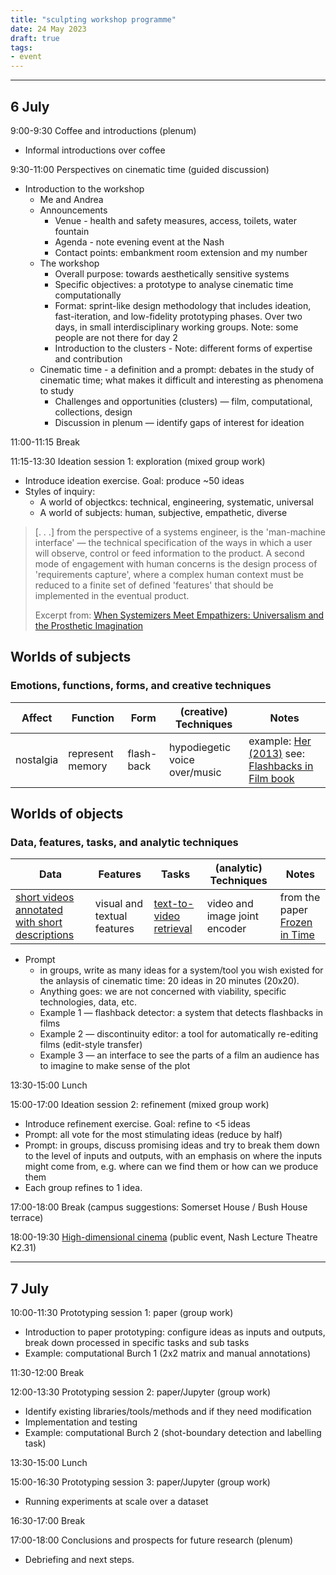 ```yaml
---
title: "sculpting workshop programme"
date: 24 May 2023
draft: true
tags:
- event
---
```

---

## 6 July

9:00-9:30 Coffee and introductions (plenum)
- Informal introductions over coffee

9:30-11:00 Perspectives on cinematic time (guided discussion)
- Introduction to the workshop
	- Me and Andrea
	- Announcements
		- Venue - health and safety measures, access, toilets, water fountain
		- Agenda - note evening event at the Nash
		- Contact points: embankment room extension and my number
	- The workshop
		- Overall purpose: towards aesthetically sensitive systems
		- Specific objectives: a prototype to analyse cinematic time computationally
		- Format: sprint-like design methodology that includes ideation, fast-iteration, and low-fidelity prototyping phases. Over two days, in small interdisciplinary working groups. Note: some people are not there for day 2
		- Introduction to the clusters - Note: different forms of expertise and contribution
	- Cinematic time - a definition and a prompt: debates in the study of cinematic time; what makes it difficult and interesting as phenomena to study
		- Challenges and opportunities (clusters) ― film, computational, collections, design
		- Discussion in plenum ― identify gaps of interest for ideation

11:00-11:15 Break

11:15-13:30 Ideation session 1: exploration (mixed group work)
- Introduce ideation exercise. Goal: produce ~50 ideas
- Styles of inquiry:
	- A world of objectkcs: technical,  engineering,  systematic, universal
	- A world of subjects: human, subjective, empathetic, diverse

> [. . .] from  the  perspective  of  a  systems  engineer,  is  the  'man-machine  interface'  ―  the  technical  specification  of  the  ways  in  which  a  user  will  observe,  control  or  feed  information  to  the  product.  A  second  mode  of  engagement  with  human  concerns  is  the  design  process  of  'requirements  capture',  where  a  complex  human  context  must  be  reduced  to  a  finite  set  of  defined  'features' that  should  be  implemented  in  the  eventual  product.
> 
> Excerpt from: [When Systemizers Meet Empathizers: Universalism and the Prosthetic Imagination](https://doi.org/10.1179/030801810X12772143410485)


## Worlds of subjects
### Emotions, functions, forms, and creative techniques

| Affect | Function | Form | (creative) Techniques | Notes |
|--------------|-----------|------------|------------|------------|
| nostalgia | represent memory | flash-back | hypodiegetic voice over/music | example: [Her (2013)](https://youtu.be/Ewq5tStHmdk) see: [Flashbacks in Film book](https://www.routledge.com/Flashbacks-in-Film-Memory--History/Turim/p/book/9781138974371)|


## Worlds of objects
### Data, features, tasks, and analytic techniques

| Data | Features | Tasks | (analytic) Techniques | Notes |
|--------------|-----------|------------|------------|------------|
| [short videos annotated with short descriptions](https://m-bain.github.io/webvid-dataset/) | visual and textual features | [text-to-video retrieval](https://meru.robots.ox.ac.uk/frozen-in-time/) | video and image joint encoder | from the paper [Frozen in Time](https://arxiv.org/abs/2104.00650) |

- Prompt 
	- in groups, write as many ideas for a system/tool you wish existed for the anlaysis of cinematic time: 20 ideas in 20 minutes (20x20).
	- Anything goes: we are not concerned with viability, specific technologies, data, etc.
	- Example 1 ― flashback detector: a system that detects flashbacks in films
	- Example 2 ― discontinuity editor: a tool for automatically re-editing films (edit-style transfer)
	- Example 3 ― an interface to see the parts of a film an audience has to imagine to make sense of the plot

13:30-15:00 Lunch

15:00-17:00 Ideation session 2: refinement (mixed group work)
- Introduce refinement exercise. Goal: refine to <5 ideas
- Prompt: all vote for the most stimulating ideas (reduce by half)
- Prompt: in groups, discuss promising ideas and try to break them down to the level of inputs and outputs, with an emphasis on where the inputs might come from, e.g. where can we find them or how can we produce them
- Each group refines to 1 idea.

17:00-18:00 Break (campus suggestions: Somerset House / Bush House terrace)

18:00-19:30 [High-dimensional cinema](https://kingsdh.net/2023/06/05/high-dimensional-cinema-6-july-2023/) (public event, Nash Lecture Theatre K2.31)

---

## 7 July

10:00-11:30 Prototyping session 1: paper (group work)
- Introduction to paper prototyping: configure ideas as inputs and outputs, break down processed in specific tasks and sub tasks
- Example: computational Burch 1 (2x2 matrix and manual annotations)

11:30-12:00 Break

12:00-13:30 Prototyping session 2: paper/Jupyter (group work)
- Identify existing libraries/tools/methods and if they need modification
- Implementation and testing
- Example: computational Burch 2 (shot-boundary detection and labelling task)

13:30-15:00 Lunch

15:00-16:30 Prototyping session 3: paper/Jupyter (group work)
- Running experiments at scale over a dataset

16:30-17:00 Break

17:00-18:00 Conclusions and prospects for future research (plenum)
- Debriefing and next steps.
